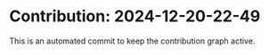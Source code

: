# Contribution: 2024-12-20-22-49
This is an automated commit to keep the contribution graph active.
